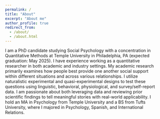 ```yaml
---
permalink: /
title: "About"
excerpt: "About me"
author_profile: true
redirect_from: 
  - /about/
  - /about.html
---
```


I am a PhD candidate studying Social Psychology with a concentration in Quantitative Methods at Temple University in Philadelphia, PA (expected graduation: May 2025). I have experience working as a quantitative researcher in both academic and industry settings. My academic research primarily examines how people best provide one another social support within different situations and across various relationships. I utilize naturalistic experimental and quasi-experimental designs to test these questions using linguistic, behavioral, physiological, and survey/self-report data. I am passionate about both leveraging data and reviewing prior scientific findings to tell meaningful stories with real-world applicability. I hold an MA in Psychology from Temple University and a BS from Tufts University, where I majored in Psychology, Spanish, and International Relations.

